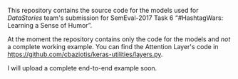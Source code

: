 This repository contains the source code for the models used for _DataStories_ team's submission for SemEval-2017
Task 6 “#HashtagWars: Learning a Sense of Humor”.

At the moment the repository contains only the code for the models and _not_ a complete working example.
You can find the Attention Layer's code in https://github.com/cbaziotis/keras-utilities/layers.py.

I will upload a complete end-to-end example soon.